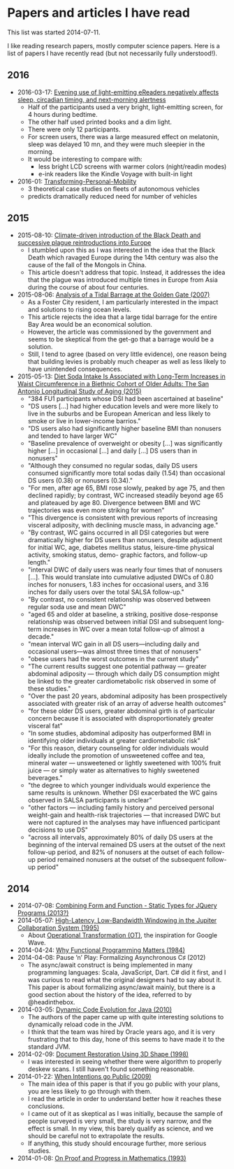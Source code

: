 # Papers and articles I have read

This list was started 2014-07-11.

I like reading research papers, mostly computer science papers. Here is a list of papers I have recently read (but not necessarily fully understood!).

## 2016

- 2016-03-17: [Evening use of light-emitting eReaders negatively affects sleep, circadian timing, and next-morning alertness](http://www.pnas.org/content/early/2014/12/18/1418490112.full.pdf)
    - Half of the participants used a very bright, light-emitting screen, for 4 hours during bedtime.
    - The other half used printed books and a dim light.
    - There were only 12 participants.
    - For screen users, there was a large measured effect on melatonin, sleep was delayed 10 mn, and they were much sleepier in the morning.
    - It would be interesting to compare with:
        - less bright LCD screens with warmer colors (night/readin modes)
        - e-ink readers like the Kindle Voyage with built-in light
- 2016-01: [Transforming-Personal-Mobility](http://sustainablemobility.ei.columbia.edu/files/2012/12/Transforming-Personal-Mobility-Jan-27-20132.pdf)
    - 3 theoretical case studies on fleets of autonomous vehicles
    - predicts dramatically reduced need for number of vehicles

## 2015

- 2015-08-10: [Climate-driven introduction of the Black Death and successive plague reintroductions into Europe](http://www.pnas.org/content/112/10/3020.full.pdf)
    - I stumbled upon this as I was interested in the idea that the Black Death which ravaged Europe during the 14th century was also the cause of the fall of the Mongols in China.
    - This article doesn't address that topic. Instead, it addresses the idea that the plague was introduced multiple times in Europe from Asia during the course of about four centuries.
- 2015-08-06: [Analysis of a Tidal Barrage at the Golden Gate (2007)](http://www.bcdc.ca.gov/pdf/planning/Golden_Gate_Dam_Report.pdf)
    - As a Foster City resident, I am particularly interested in  the impact and solutions to rising ocean levels.
    - This article rejects the idea that a large tidal barrage for the entire Bay Area would be an economical solution.
    - However, the article was commissioned by the government and seems to be skeptical from the get-go that a barrage would be a solution.
    - Still, I tend to agree (based on very little evidence), one reason being that building levies is probably much cheaper as well as less likely to have unintended consequences.
- 2015-05-13: [Diet Soda Intake Is Associated with Long-Term Increases in Waist Circumference in a Biethnic Cohort of Older Adults: The San Antonio Longitudinal Study of Aging (2015)](http://onlinelibrary.wiley.com/store/10.1111/jgs.13376/asset/jgs13376.pdf?v=1&t=i9ohqsq1&s=7a97ce557e6f68e8de264dbb2867d2a9d4c32220)
    - "384 FU1 participants whose DSI had been ascertained at baseline"
    - "DS users […] had higher education levels and were more likely to live in the suburbs and be European American and less likely to smoke or live in lower-income barrios."
    - "DS users also had significantly higher baseline BMI than nonusers and tended to have larger WC"
    - "Baseline prevalence of overweight or obesity […] was significantly higher […] in occasional […] and daily […] DS users than in nonusers"
    - "Although they consumed no regular sodas, daily DS users consumed significantly more total sodas daily (1.54) than occasional DS users (0.38) or nonusers (0.34)."
    - "For men, after age 65, BMI rose slowly, peaked by age 75, and then declined rapidly; by contrast, WC increased steadily beyond age 65 and plateaued by age 80. Divergence between BMI and WC trajectories was even more striking for women"
    - "This divergence is consistent with previous reports of increasing visceral adiposity, with declining muscle mass, in advancing age."
    - "By contrast, WC gains occurred in all DSI categories but were dramatically higher for DS users than nonusers, despite adjustment for initial WC, age, diabetes mellitus status, leisure-time physical activity, smoking status, demo- graphic factors, and follow-up length."
    - "interval DWC of daily users was nearly four times that of nonusers […]. This would translate into cumulative adjusted DWCs of 0.80 inches for nonusers, 1.83 inches for occasional users, and 3.16 inches for daily users over the total SALSA follow-up."
    - "By contrast, no consistent relationship was observed between regular soda use and mean DWC"
    - "aged 65 and older at baseline, a striking, positive dose-response relationship was observed between initial DSI and subsequent long-term increases in WC over a mean total follow-up of almost a decade."
    - "mean interval WC gain in all DS users—including daily and occasional users—was almost three times that of nonusers"
    - "obese users had the worst outcomes in the current study"
    - "The current results suggest one potential pathway — greater abdominal adiposity — through which daily DS consumption might be linked to the greater cardiometabolic risk observed in some of these studies."
    - "Over the past 20 years, abdominal adiposity has been prospectively associated with greater risk of an array of adverse health outcomes"
    - "for these older DS users, greater abdominal girth is of particular concern because it is associated with disproportionately greater visceral fat"
    - "In some studies, abdominal adiposity has outperformed BMI in identifying older individuals at greater cardiometabolic risk"
    - "For this reason, dietary counseling for older individuals would ideally include the promotion of unsweetened coffee and tea, mineral water — unsweetened or lightly sweetened with 100% fruit juice — or simply water as alternatives to highly sweetened beverages."
    - "the degree to which younger individuals would experience the same results is unknown. Whether DSI exacerbated the WC gains observed in SALSA participants is unclear"
    - "other factors — including family history and perceived personal weight-gain and health-risk trajectories — that increased DWC but were not captured in the analyses may have influenced participant decisions to use DS"
    - "across all intervals, approximately 80% of daily DS users at the beginning of the interval remained DS users at the outset of the next follow-up period, and 82% of nonusers at the outset of each follow-up period remained nonusers at the outset of the subsequent follow- up period"

## 2014

- 2014-07-08: [Combining Form and Function - Static Types for JQuery Programs (2013?)](http://cs.brown.edu/~sk/Publications/Papers/Published/lelk-types-jquery-programs/paper.pdf)
- 2014-05-07: [High-Latency, Low-Bandwidth Windowing in the Jupiter Collaboration System (1995)](http://lively-kernel.org/repository/webwerkstatt/!svn/bc/15693/projects/Collaboration/paper/Jupiter.pdf)
    - About [Operational Transformation (OT)](http://en.wikipedia.org/wiki/Operational_transformation), the inspiration for Google Wave.
- 2014-04-24: [Why Functional Programming Matters (1984)](https://www.cs.kent.ac.uk/people/staff/dat/miranda/whyfp90.pdf)
- 2014-04-08: Pause ’n’ Play: Formalizing Asynchronous C♯ (2012)
    - The async/await construct is being implemented in many programming languages: Scala, JavaScript, Dart. C# did it first, and I was curious to read what the original designers had to say about it. This paper is about formalizing async/await mainly, but there is a good section about the history of the idea, referred to by @headinthebox.
- 2014-03-05: [Dynamic Code Evolution for Java (2010)](http://ssw.jku.at/Research/Papers/Wuerthinger10a/Wuerthinger10a.pdf)
    - The authors of the paper came up with quite interesting solutions to dynamically reload code in the JVM.
    - I think that the team was hired by Oracle years ago, and it is very frustrating that to this day, hone of this seems to have made it to the standard JVM.
- 2014-02-09: [Document Restoration Using 3D Shape (1998)](https://www.comp.nus.edu.sg/~brown/pdf/iccv01_brown.pdf)
    - I was interested in seeing whether there were algorithm to properly deskew scans. I still haven't found something reasonable.
- 2014-01-22: [When Intentions go Public (2009)](http://www.psych.nyu.edu/gollwitzer/09_Gollwitzer_Sheeran_Seifert_Michalski_When_Intentions_.pdf)
    - The main idea of this paper is that if you go public with your plans, you are less likely to go through with them.
    - I read the article in order to understand better how it reaches these conclusions.
    - I came out of it as skeptical as I was initially, because the sample of people surveyed is very small, the study is very narrow, and the effect is small. In my view, this barely qualify as science, and we should be careful not to extrapolate the results.
    - If anything, this study should encourage further, more serious studies.
- 2014-01-08: [On Proof and Progress in Mathematics (1993)](http://arxiv.org/pdf/math/9404236v1.pdf)
